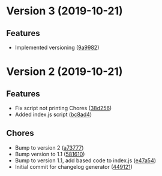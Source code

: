 # Version 3 (2019-10-21)

## Features
* Implemented versioning ([9a9982](https://github.com/mauvehed/changelog/commit/9a9982172236c451a1dc8222c145d5ce55dbc951))

# Version 2 (2019-10-21)

## Features
* Fix script not printing Chores ([38d256](https://github.com/mauvehed/changelog/commit/38d2561956e6d4bf12b624d5198beeb493bd7981))
* Added index.js script ([bc8ad4](https://github.com/mauvehed/changelog/commit/bc8ad41934eff93d8d139bb94159cdde839d7faf))

## Chores
* Bump to version 2 ([a73777](https://github.com/mauvehed/changelog/commit/a73777775eefb4a489653ec1e5f403d837027a54))
* Bump version to 1.1 ([581610](https://github.com/mauvehed/changelog/commit/581610b29b9fd82f9c5e31d240ee88c8c29d5cc4))
* Bump to version 1.1, add based code to index.js ([e47a54](https://github.com/mauvehed/changelog/commit/e47a54d7f8d41a6523012f0223c6c09c5639273b))
* Initial commit for changelog generator ([449121](https://github.com/mauvehed/changelog/commit/4491210286c004aaa450b0d0fb819fdfcd30548e))

